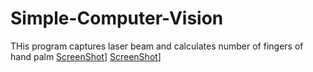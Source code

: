 # Simple-Computer-Vision
THis program captures laser beam and calculates number of fingers of hand palm 
[ScreenShot](npk1.png)]
[ScreenShot](npk2.png)]
